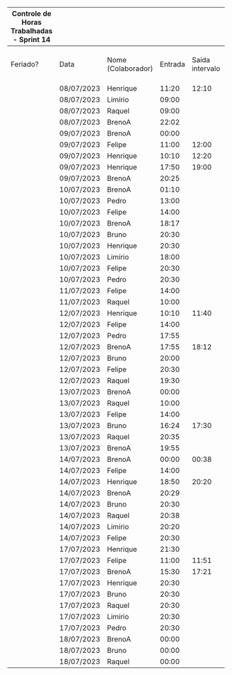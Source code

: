 | Controle de Horas Trabalhadas - Sprint 14 |  |  |  |  |  |  |  |  |  |  |
| --- | --- | --- | --- | --- | --- | --- | --- | --- | --- | --- |
| Feriado? | Data | Nome (Colaborador) | Entrada | Saída intervalo | Retorno intervalo | Saída | Total horas |  | Nome (Colaborador) | Total horas do sprint |
|  | 08/07/2023 | Henrique | 11:20 | 12:10 | 17:50 | 18:45 | 1:45 |  | BrenoA | 37:01 |
|  | 08/07/2023 | Limírio | 09:00 |  |  | 10:00 | 1:00 |  | Bruno | 10:28 |
|  | 08/07/2023 | Raquel | 09:00 |  |  | 10:30 | 1:30 |  | Felipe | 33:29 |
|  | 08/07/2023 | BrenoA | 22:02 |  |  | 23:59 | 1:57 |  | Henrique | 19:00 |
|  | 09/07/2023 | BrenoA | 00:00 |  |  | 05:20 | 5:20 |  | Limírio | 11:39 |
|  | 09/07/2023 | Felipe | 11:00 | 12:00 | 14:00 | 17:30 | 4:30 |  | Pedro | 3:45 |
|  | 09/07/2023 | Henrique | 10:10 | 12:20 | 16:00 | 17:15 | 3:25 |  | Raquel | 12:01 |
|  | 09/07/2023 | Henrique | 17:50 | 19:00 | 20:25 | 22:35 | 3:20 |  |  |  |
|  | 09/07/2023 | BrenoA | 20:25 |  |  | 23:59 | 3:34 |  |  |  |
|  | 10/07/2023 | BrenoA | 01:10 |  |  | 03:00 | 1:50 |  |  |  |
|  | 10/07/2023 | Pedro | 13:00 |  |  | 14:00 | 1:00 |  |  |  |
|  | 10/07/2023 | Felipe | 14:00 |  |  | 18:16 | 4:16 |  |  |  |
|  | 10/07/2023 | BrenoA | 18:17 |  |  | 22:40 | 4:23 |  |  |  |
|  | 10/07/2023 | Bruno | 20:30 |  |  | 21:00 | 0:30 |  |  |  |
|  | 10/07/2023 | Henrique | 20:30 |  |  | 22:00 | 1:30 |  |  |  |
|  | 10/07/2023 | Limírio | 18:00 |  |  | 22:30 | 4:30 |  |  |  |
|  | 10/07/2023 | Felipe | 20:30 |  |  | 21:33 | 1:03 |  |  |  |
|  | 10/07/2023 | Pedro | 20:30 |  |  | 21:30 | 1:00 |  |  |  |
|  | 11/07/2023 | Felipe | 14:00 |  |  | 18:00 | 4:00 |  |  |  |
|  | 11/07/2023 | Raquel | 10:00 |  |  | 11:00 | 1:00 |  |  |  |
|  | 12/07/2023 | Henrique | 10:10 | 11:40 | 20:20 | 21:30:00 | 2:40 |  |  |  |
|  | 12/07/2023 | Felipe | 14:00 |  |  | 18:00 | 4:00 |  |  |  |
|  | 12/07/2023 | Pedro | 17:55 |  |  | 18:10 | 0:15 |  |  |  |
|  | 12/07/2023 | BrenoA | 17:55 | 18:12 | 20:20 | 23:59 | 3:56 |  |  |  |
|  | 12/07/2023 | Bruno | 20:00 |  |  | 21:00 | 1:00 |  |  |  |
|  | 12/07/2023 | Felipe | 20:30 |  |  | 22:20 | 1:50 |  |  |  |
|  | 12/07/2023 | Raquel | 19:30 |  |  | 21:00 | 1:30 |  |  |  |
|  | 13/07/2023 | BrenoA | 00:00 |  |  | 01:22 | 1:22 |  |  |  |
|  | 13/07/2023 | Raquel | 10:00 |  |  | 12:00 | 2:00 |  |  |  |
|  | 13/07/2023 | Felipe | 14:00 |  |  | 18:00 | 4:00 |  |  |  |
|  | 13/07/2023 | Bruno | 16:24 | 17:30 | 19:30 | 22:00 | 3:36 |  |  |  |
|  | 13/07/2023 | Raquel | 20:35 |  |  | 21:25 | 0:50 |  |  |  |
|  | 13/07/2023 | BrenoA | 19:55 |  |  | 23:59 | 4:04 |  |  |  |
|  | 14/07/2023 | BrenoA | 00:00 | 00:38 | 17:00 | 18:00 | 1:38 |  |  |  |
|  | 14/07/2023 | Felipe | 14:00 |  |  | 18:00 | 4:00 |  |  |  |
|  | 14/07/2023 | Henrique | 18:50 | 20:20 | 20:30 | 21:30 | 2:30 |  |  |  |
|  | 14/07/2023 | BrenoA | 20:29 |  |  | 21:09 | 0:40 |  |  |  |
|  | 14/07/2023 | Bruno | 20:30 |  |  | 21:10 | 0:40 |  |  |  |
|  | 14/07/2023 | Raquel | 20:38 |  |  | 21:07 | 0:29 |  |  |  |
|  | 14/07/2023 | Limírio | 20:20 |  |  | 23:00 | 2:40 |  |  |  |
|  | 14/07/2023 | Felipe | 20:30 |  |  | 22:00 | 1:30 |  |  |  |
|  | 17/07/2023 | Henrique | 21:30 |  |  | 22:00 | 0:30 |  |  |  |
|  | 17/07/2023 | Felipe | 11:00 | 11:51 | 20:30 | 23:59 | 4:20 |  |  |  |
|  | 17/07/2023 | BrenoA | 15:30 | 17:21 | 18:58 | 23:59 | 6:52 |  |  |  |
|  | 17/07/2023 | Henrique | 20:30 |  |  | 23:50 | 3:20 |  |  |  |
|  | 17/07/2023 | Bruno | 20:30 |  |  | 23:59 | 3:29 |  |  |  |
|  | 17/07/2023 | Raquel | 20:30 |  |  | 23:59 | 3:29 |  |  |  |
|  | 17/07/2023 | Limírio | 20:30 |  |  | 23:59 | 3:29 |  |  |  |
|  | 17/07/2023 | Pedro | 20:30 |  |  | 22:00 | 1:30 |  |  |  |
|  | 18/07/2023 | BrenoA | 00:00 |  |  | 01:25 | 1:25 |  |  |  |
|  | 18/07/2023 | Bruno | 00:00 |  |  | 01:13 | 1:13 |  |  |  |
|  | 18/07/2023 | Raquel | 00:00 |  |  | 01:13 | 1:13 |  |  |  |
